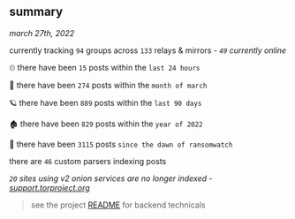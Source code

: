 
## summary
_march 27th, 2022_

currently tracking `94` groups across `133` relays & mirrors - _`49` currently online_

⏲ there have been `15` posts within the `last 24 hours`

🦈 there have been `274` posts within the `month of march`

🪐 there have been `889` posts within the `last 90 days`

🏚 there have been `829` posts within the `year of 2022`

🦕 there have been `3115` posts `since the dawn of ransomwatch`

there are `46` custom parsers indexing posts

_`20` sites using v2 onion services are no longer indexed - [support.torproject.org](https://support.torproject.org/onionservices/v2-deprecation/)_

> see the project [README](https://github.com/thetanz/ransomwatch#ransomwatch--) for backend technicals
